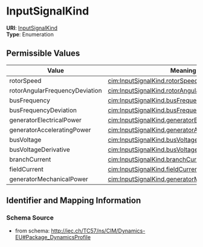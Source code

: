 # InputSignalKind



**URI**: [InputSignalKind](InputSignalKind)<br />
**Type**: Enumeration

## Permissible Values

| Value | Meaning | Description |
| --- | --- | --- |
| rotorSpeed | [cim:InputSignalKind.rotorSpeed](http://iec.ch/TC57/CIM100#InputSignalKind.rotorSpeed) |  |
| rotorAngularFrequencyDeviation | [cim:InputSignalKind.rotorAngularFrequencyDeviation](http://iec.ch/TC57/CIM100#InputSignalKind.rotorAngularFrequencyDeviation) |  |
| busFrequency | [cim:InputSignalKind.busFrequency](http://iec.ch/TC57/CIM100#InputSignalKind.busFrequency) |  |
| busFrequencyDeviation | [cim:InputSignalKind.busFrequencyDeviation](http://iec.ch/TC57/CIM100#InputSignalKind.busFrequencyDeviation) |  |
| generatorElectricalPower | [cim:InputSignalKind.generatorElectricalPower](http://iec.ch/TC57/CIM100#InputSignalKind.generatorElectricalPower) |  |
| generatorAcceleratingPower | [cim:InputSignalKind.generatorAcceleratingPower](http://iec.ch/TC57/CIM100#InputSignalKind.generatorAcceleratingPower) |  |
| busVoltage | [cim:InputSignalKind.busVoltage](http://iec.ch/TC57/CIM100#InputSignalKind.busVoltage) |  |
| busVoltageDerivative | [cim:InputSignalKind.busVoltageDerivative](http://iec.ch/TC57/CIM100#InputSignalKind.busVoltageDerivative) |  |
| branchCurrent | [cim:InputSignalKind.branchCurrent](http://iec.ch/TC57/CIM100#InputSignalKind.branchCurrent) |  |
| fieldCurrent | [cim:InputSignalKind.fieldCurrent](http://iec.ch/TC57/CIM100#InputSignalKind.fieldCurrent) |  |
| generatorMechanicalPower | [cim:InputSignalKind.generatorMechanicalPower](http://iec.ch/TC57/CIM100#InputSignalKind.generatorMechanicalPower) |  |








## Identifier and Mapping Information







### Schema Source


* from schema: http://iec.ch/TC57/ns/CIM/Dynamics-EU#Package_DynamicsProfile





